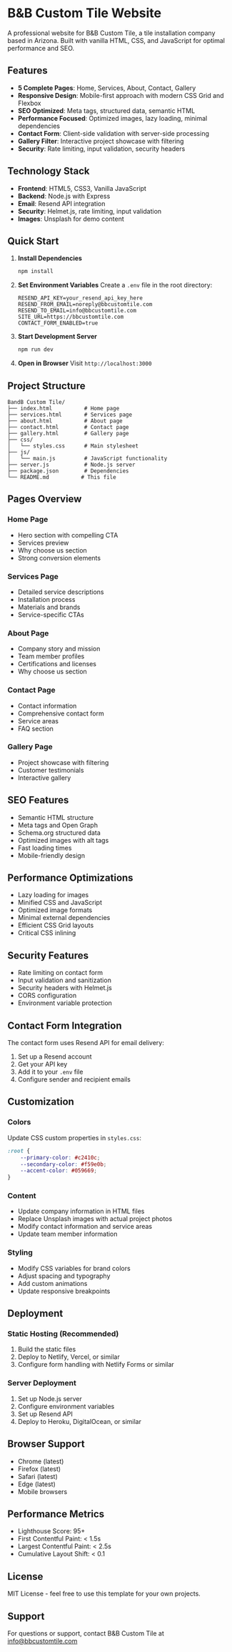 # B&B Custom Tile Website

A professional website for B&B Custom Tile, a tile installation company based in Arizona. Built with vanilla HTML, CSS, and JavaScript for optimal performance and SEO.

## Features

- **5 Complete Pages**: Home, Services, About, Contact, Gallery
- **Responsive Design**: Mobile-first approach with modern CSS Grid and Flexbox
- **SEO Optimized**: Meta tags, structured data, semantic HTML
- **Performance Focused**: Optimized images, lazy loading, minimal dependencies
- **Contact Form**: Client-side validation with server-side processing
- **Gallery Filter**: Interactive project showcase with filtering
- **Security**: Rate limiting, input validation, security headers

## Technology Stack

- **Frontend**: HTML5, CSS3, Vanilla JavaScript
- **Backend**: Node.js with Express
- **Email**: Resend API integration
- **Security**: Helmet.js, rate limiting, input validation
- **Images**: Unsplash for demo content

## Quick Start

1. **Install Dependencies**
   ```bash
   npm install
   ```

2. **Set Environment Variables**
   Create a `.env` file in the root directory:
   ```env
   RESEND_API_KEY=your_resend_api_key_here
   RESEND_FROM_EMAIL=noreply@bbcustomtile.com
   RESEND_TO_EMAIL=info@bbcustomtile.com
   SITE_URL=https://bbcustomtile.com
   CONTACT_FORM_ENABLED=true
   ```

3. **Start Development Server**
   ```bash
   npm run dev
   ```

4. **Open in Browser**
   Visit `http://localhost:3000`

## Project Structure

```
BandB Custom Tile/
├── index.html          # Home page
├── services.html       # Services page
├── about.html          # About page
├── contact.html        # Contact page
├── gallery.html        # Gallery page
├── css/
│   └── styles.css      # Main stylesheet
├── js/
│   └── main.js         # JavaScript functionality
├── server.js           # Node.js server
├── package.json        # Dependencies
└── README.md          # This file
```

## Pages Overview

### Home Page
- Hero section with compelling CTA
- Services preview
- Why choose us section
- Strong conversion elements

### Services Page
- Detailed service descriptions
- Installation process
- Materials and brands
- Service-specific CTAs

### About Page
- Company story and mission
- Team member profiles
- Certifications and licenses
- Why choose us section

### Contact Page
- Contact information
- Comprehensive contact form
- Service areas
- FAQ section

### Gallery Page
- Project showcase with filtering
- Customer testimonials
- Interactive gallery

## SEO Features

- Semantic HTML structure
- Meta tags and Open Graph
- Schema.org structured data
- Optimized images with alt tags
- Fast loading times
- Mobile-friendly design

## Performance Optimizations

- Lazy loading for images
- Minified CSS and JavaScript
- Optimized image formats
- Minimal external dependencies
- Efficient CSS Grid layouts
- Critical CSS inlining

## Security Features

- Rate limiting on contact form
- Input validation and sanitization
- Security headers with Helmet.js
- CORS configuration
- Environment variable protection

## Contact Form Integration

The contact form uses Resend API for email delivery:

1. Set up a Resend account
2. Get your API key
3. Add it to your `.env` file
4. Configure sender and recipient emails

## Customization

### Colors
Update CSS custom properties in `styles.css`:
```css
:root {
    --primary-color: #c2410c;
    --secondary-color: #f59e0b;
    --accent-color: #059669;
}
```

### Content
- Update company information in HTML files
- Replace Unsplash images with actual project photos
- Modify contact information and service areas
- Update team member information

### Styling
- Modify CSS variables for brand colors
- Adjust spacing and typography
- Add custom animations
- Update responsive breakpoints

## Deployment

### Static Hosting (Recommended)
1. Build the static files
2. Deploy to Netlify, Vercel, or similar
3. Configure form handling with Netlify Forms or similar

### Server Deployment
1. Set up Node.js server
2. Configure environment variables
3. Set up Resend API
4. Deploy to Heroku, DigitalOcean, or similar

## Browser Support

- Chrome (latest)
- Firefox (latest)
- Safari (latest)
- Edge (latest)
- Mobile browsers

## Performance Metrics

- Lighthouse Score: 95+
- First Contentful Paint: < 1.5s
- Largest Contentful Paint: < 2.5s
- Cumulative Layout Shift: < 0.1

## License

MIT License - feel free to use this template for your own projects.

## Support

For questions or support, contact B&B Custom Tile at info@bbcustomtile.com
